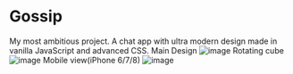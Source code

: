 # Gossip
My most ambitious project. A chat app with ultra modern design made in vanilla JavaScript and advanced CSS.
Main Design
![image](https://user-images.githubusercontent.com/57745687/113752314-70186680-972a-11eb-8ddf-154b0250d7ca.png)
Rotating cube
![image](https://user-images.githubusercontent.com/57745687/113752346-7a3a6500-972a-11eb-8e68-ad59c4a3905a.png)
Mobile view(iPhone 6/7/8)
![image](https://user-images.githubusercontent.com/57745687/113752400-8cb49e80-972a-11eb-8c51-fee78f214bb7.png)
